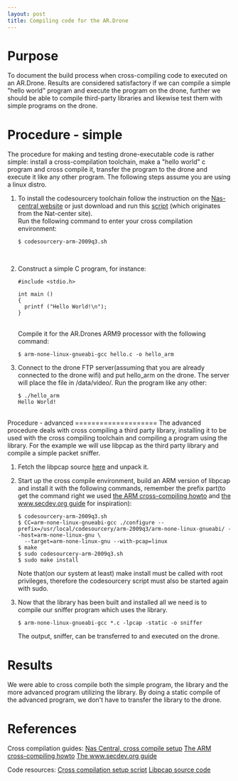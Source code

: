 ```yaml
---
layout: post
title: Compiling code for the AR.Drone
---
```


Purpose
=======
To document the build process when cross-compiling code to executed on an AR.Drone. Results are considered satisfactory if we can
compile a simple "hello world" program and execute the program on the drone, further we should be able to compile third-party libraries and likewise test them with simple programs on the drone.

Procedure - simple
==================
The procedure for making and testing drone-executable code is rather simple: install a cross-compilation toolchain, make a "hello world" c program and cross compile it, transfer the program to the drone and execute it like any other program. The following steps assume you are using a linux distro.

1.	To install the codesourcery toolchain follow the instruction on the [Nas-central website][1] or just download and run this [script][01] (which originates from the Nat-center 		site).   
	Run the following command to enter your cross compilation environment:
		
		$ codesourcery-arm-2009q3.sh
	<br />
2.	Construct a simple C program, for instance:

		#include <stdio.h>

		int main ()
		{
		  printf ("Hello World!\n");
		}

	<br />Compile it for the AR.Drones ARM9 processor with the following command:

		$ arm-none-linux-gnueabi-gcc hello.c -o hello_arm

3.	Connect to the drone FTP server(assuming that you are already connected to the drone wifi) and put hello_arm on the drone. The server will place the file in
	/data/video/. Run the program like any other:

		$ ./hello_arm 
		Hello World!

<br />
Procedure - advanced
====================
The advanced procedure deals with cross compiling a third party library, installing it to be used with the cross compiling toolchain and compiling a program using the library.
For the example we will use libpcap as the third party library and compile a simple packet sniffer.

1.	Fetch the libpcap source [here][02] and unpack it.

2.	Start up the cross compile environment, build an ARM version of libpcap and install it with the following commands, remember the prefix part(to get the command right we 		used [the ARM cross-compiling howto][2] and [the www.secdev.org guide][3] for inspiration):
		
		$ codesourcery-arm-2009q3.sh
		$ CC=arm-none-linux-gnueabi-gcc ./configure --prefix=/usr/local/codesourcery/arm-2009q3/arm-none-linux-gnueabi/ --host=arm-none-linux-gnu \ 
		  --target=arm-none-linux-gnu --with-pcap=linux
		$ make
		$ sudo codesourcery-arm-2009q3.sh
		$ sudo make install

	Note that(on our system at least) make install must be called with root privileges, therefore the codesourcery script must also be started again with sudo.

3.	Now that the library has been built and installed all we need is to compile our sniffer program which uses the library.

		$ arm-none-linux-gnueabi-gcc *.c -lpcap -static -o sniffer
	
	The output, sniffer, can be transferred to and executed on the drone.

Results
=======
We were able to cross compile both the simple program, the library and the more advanced program utilizing the library. By doing a static compile of the advanced program, we don't have to transfer the library to the drone. 

References
==========
Cross compilation guides:
[Nas Central, cross compile setup][1]
[The ARM cross-compiling howto][2]
[The www.secdev.org guide][3]

Code resources:
[Cross compilation setup script][01]
[Libpcap source code][02]


<!-- references -->
[1]: http://www.nas-central.org/wiki/Setting_up_the_codesourcery_toolchain_for_X86_to_ARM9_cross_compiling "Nas Central, cross compile setup"
[2]: http://www.ailis.de/~k/archives/19-ARM-cross-compiling-howto.html "the ARM cross-compiling howto"
[3]: http://www.secdev.org/zaurus/crosscompile.html "the www.secdev.org guide"

<!-- downloads -->
[01]: /Navigation-for-Robots-with-WIFI-and-CV/downloads/codesetup.sh "Cross compilation setup script"
[02]: http://www.tcpdump.org/release/libpcap-1.2.1.tar.gz "Libpcap source"

